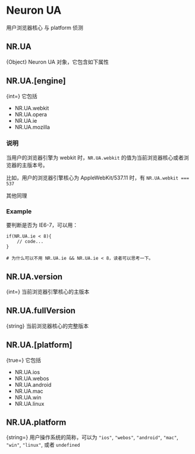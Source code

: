Neuron UA
====
用户浏览器核心 与 platform 侦测

NR.UA
----
{Object} Neuron UA 对象，它包含如下属性


NR.UA.[engine]
----
{int=} 它包括

- NR.UA.webkit
- NR.UA.opera
- NR.UA.ie
- NR.UA.mozilla

### 说明
当用户的浏览器引擎为 webkit 时，`NR.UA.webkit` 的值为当前浏览器核心或者浏览器的主版本号。

比如，用户的浏览器引擎核心为 AppleWebKit/537.11 时，有 `NR.UA.webkit === 537`

其他同理

### Example

要判断是否为 IE6-7，可以用：

	if(NR.UA.ie < 8){
		// code...
	}
	
	# 为什么可以不用 NR.UA.ie && NR.UA.ie < 8，读者可以思考一下。

NR.UA.version
----
{int=} 当前浏览器引擎核心的主版本


NR.UA.fullVersion
----
{string} 当前浏览器核心的完整版本

NR.UA.[platform]
----
{true=} 它包括

- NR.UA.ios
- NR.UA.webos
- NR.UA.android
- NR.UA.mac
- NR.UA.win
- NR.UA.linux

NR.UA.platform
----
{string=} 用户操作系统的简称，可以为 `"ios"`, `"webos"`, `"android"`, `"mac"`, `"win"`, `"linux"`, 或者 `undefined`

